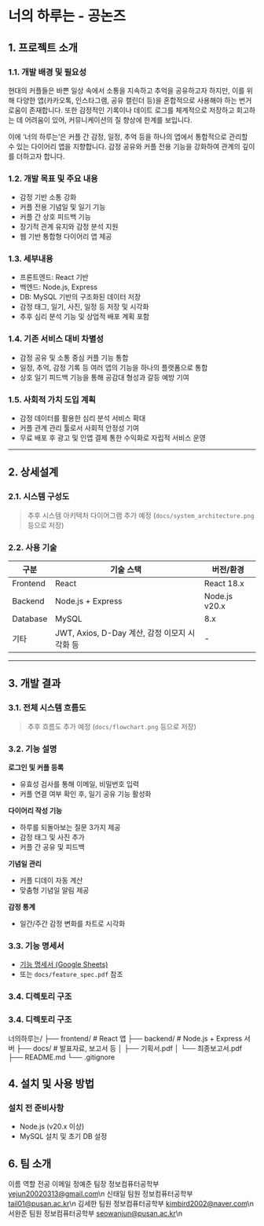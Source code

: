 # 너의 하루는 - 공논즈

## 1. 프로젝트 소개

### 1.1. 개발 배경 및 필요성
현대의 커플들은 바쁜 일상 속에서 소통을 지속하고 추억을 공유하고자 하지만, 이를 위해 다양한 앱(카카오톡, 인스타그램, 공유 캘린더 등)을 혼합적으로 사용해야 하는 번거로움이 존재합니다. 또한 감정적인 기록이나 데이트 로그를 체계적으로 저장하고 회고하는 데 어려움이 있어, 커뮤니케이션의 질 향상에 한계를 보입니다.

이에 ‘너의 하루는’은 커플 간 감정, 일정, 추억 등을 하나의 앱에서 통합적으로 관리할 수 있는 다이어리 앱을 지향합니다. 감정 공유와 커플 전용 기능을 강화하여 관계의 깊이를 더하고자 합니다.

### 1.2. 개발 목표 및 주요 내용
- 감정 기반 소통 강화
- 커플 전용 기념일 및 일기 기능
- 커플 간 상호 피드백 기능
- 장기적 관계 유지와 감정 분석 지원
- 웹 기반 통합형 다이어리 앱 제공

### 1.3. 세부내용
- 프론트엔드: React 기반
- 백엔드: Node.js, Express
- DB: MySQL 기반의 구조화된 데이터 저장
- 감정 태그, 일기, 사진, 일정 등 저장 및 시각화
- 추후 심리 분석 기능 및 상업적 배포 계획 포함

### 1.4. 기존 서비스 대비 차별성
- 감정 공유 및 소통 중심 커플 기능 통합
- 일정, 추억, 감정 기록 등 여러 앱의 기능을 하나의 플랫폼으로 통합
- 상호 일기 피드백 기능을 통해 공감대 형성과 갈등 예방 기여

### 1.5. 사회적 가치 도입 계획
- 감정 데이터를 활용한 심리 분석 서비스 확대
- 커플 관계 관리 툴로서 사회적 안정성 기여
- 무료 배포 후 광고 및 인앱 결제 통한 수익화로 자립적 서비스 운영

---

## 2. 상세설계

### 2.1. 시스템 구성도
> 추후 시스템 아키텍처 다이어그램 추가 예정 (`docs/system_architecture.png` 등으로 저장)

### 2.2. 사용 기술

| 구분       | 기술 스택            | 버전/환경         |
|------------|----------------------|-------------------|
| Frontend   | React                | React 18.x        |
| Backend    | Node.js + Express    | Node.js v20.x     |
| Database   | MySQL                | 8.x               |
| 기타       | JWT, Axios, D-Day 계산, 감정 이모지 시각화 등 | -             |

---

## 3. 개발 결과

### 3.1. 전체 시스템 흐름도
> 추후 흐름도 추가 예정 (`docs/flowchart.png` 등으로 저장)

### 3.2. 기능 설명

**로그인 및 커플 등록**
- 유효성 검사를 통해 이메일, 비밀번호 입력
- 커플 연결 여부 확인 후, 일기 공유 기능 활성화

**다이어리 작성 기능**
- 하루를 되돌아보는 질문 3가지 제공
- 감정 태그 및 사진 추가
- 커플 간 공유 및 피드백

**기념일 관리**
- 커플 디데이 자동 계산
- 맞춤형 기념일 알림 제공

**감정 통계**
- 일간/주간 감정 변화를 차트로 시각화

### 3.3. 기능 명세서
- [기능 명세서 (Google Sheets)](https://docs.google.com/spreadsheets/d/기능명세링크)
- 또는 `docs/feature_spec.pdf` 참조

### 3.4. 디렉토리 구조


### 3.4. 디렉토리 구조

너의하루는/ ├── frontend/ # React 앱 ├── backend/ # Node.js + Express 서버 ├── docs/ # 발표자료, 보고서 등 │ ├── 기획서.pdf │ └── 최종보고서.pdf ├── README.md └── .gitignore


## 4. 설치 및 사용 방법

### 설치 전 준비사항
- Node.js (v20.x 이상)
- MySQL 설치 및 초기 DB 설정

## 6. 팀 소개

이름	역할	전공	이메일
정예준	팀장 정보컴퓨터공학부	yejun20020313@gmail.com\n
신태일	팀원	정보컴퓨터공학부	tail01@pusan.ac.kr\n
김세한	팀원	정보컴퓨터공학부	kimbird2002@naver.com\n
서완준	팀원 정보컴퓨터공학부	seowanjun@pusan.ac.kr\n
